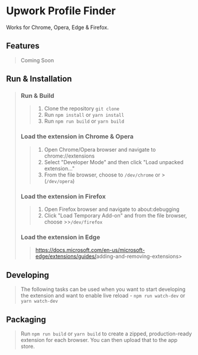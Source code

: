# Upwork Profile Finder

Works for Chrome, Opera, Edge & Firefox.

## Features

> Coming Soon

## Run & Installation 

>### Run & Build
>
>> 1. Clone the repository `git clone`
>> 2. Run `npm install` or `yarn install`
>> 3. Run `npm run build` or `yarn build`
>>
>### Load the extension in Chrome & Opera
>
>> 1. Open Chrome/Opera browser and navigate to chrome://extensions
>> 2. Select "Developer Mode" and then click "Load unpacked extension..."
>> 3. From the file browser, choose to `/dev/chrome`
>> or > (`/dev/opera`)
>
>### Load the extension in Firefox
>
>>1. Open Firefox browser and navigate to about:debugging
>>2. Click "Load Temporary Add-on" and from the file browser, choose >>`/dev/firefox`
>
>### Load the extension in Edge
>
>><https://docs.microsoft.com/en-us/microsoft-edge/extensions/guides/>adding-and-removing-extensions>

## Developing

>The following tasks can be used when you want to start developing the extension
>and want to enable live reload -
>`npm run watch-dev` or `yarn watch-dev`

## Packaging

>Run `npm run build` or `yarn build` to create a zipped,
production-ready extension for each browser.
You can then upload that to the app store.